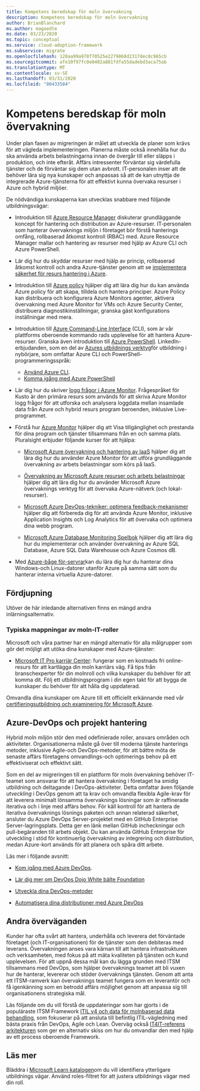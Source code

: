 ```yaml
---
title: Kompetens beredskap för moln övervakning
description: Kompetens beredskap för moln övervakning
author: BrianBlanchard
ms.author: magoedte
ms.date: 03/23/2020
ms.topic: conceptual
ms.service: cloud-adoption-framework
ms.subservice: migrate
ms.openlocfilehash: 128aa99a978f70525e2279868d2317dec8c965cb
ms.sourcegitcommit: afe10f97fc0e0402a881fdfa55dadebd3aca75ab
ms.translationtype: MT
ms.contentlocale: sv-SE
ms.lasthandoff: 03/31/2020
ms.locfileid: "80433584"
---
```

<!-- cSpell:ignore kusto ITIL -->

# <a name="skills-readiness-for-cloud-monitoring"></a>Kompetens beredskap för moln övervakning

Under plan fasen av migreringen är målet att utveckla de planer som krävs för att vägleda implementeringen. Planerna måste också innehålla hur du ska använda arbets belastningarna innan de övergår till eller släpps i produktion, och inte efteråt. Affärs intressenter förväntar sig värdefulla tjänster och de förväntar sig dem utan avbrott. IT-personalen inser att de behöver lära sig nya kunskaper och anpassas så att de kan utnyttja de integrerade Azure-tjänsterna för att effektivt kunna övervaka resurser i Azure och hybrid miljöer.

De nödvändiga kunskaperna kan utvecklas snabbare med följande utbildningsvägar:

- Introduktion till [Azure Resource Manager](https://docs.microsoft.com/azure/azure-resource-manager/management/overview) diskuterar grundläggande koncept för hantering och distribution av Azure-resurser. IT-personalen som hanterar övervaknings miljön i företaget bör förstå hanterings omfång, rollbaserad åtkomst kontroll (RBAC) med. Azure Resource Manager mallar och hantering av resurser med hjälp av Azure CLI och Azure PowerShell.

- Lär dig hur du skyddar resurser med hjälp av princip, rollbaserad åtkomst kontroll och andra Azure-tjänster genom att se [implementera säkerhet för resurs hantering i Azure](https://docs.microsoft.com//learn/paths/implement-resource-mgmt-security).

- Introduktion till [Azure policy](https://docs.microsoft.com/azure/governance/policy/overview) hjälper dig att lära dig hur du kan använda Azure policy för att skapa, tilldela och hantera principer. Azure Policy kan distribuera och konfigurera Azure Monitors agenter, aktivera övervakning med Azure Monitor for VMs och Azure Security Center, distribuera diagnostikinställningar, granska gäst konfigurations inställningar med mera.

- Introduktion till [Azure Command-Line Interface](https://docs.microsoft.com/cli/azure/get-started-with-azure-cli?view=azure-cli-latest) (CLI), som är vår plattforms oberoende kommando rads upplevelse för att hantera Azure-resurser. Granska även introduktion till [Azure PowerShell](https://docs.microsoft.com/powershell/azure/?view=azps-3.6.1). LinkedIn-erbjudanden, som en del av [Azures utbildnings verktyg](https://www.linkedin.com/learning/learning-azure-management-tools)för utbildning i nybörjare, som omfattar Azure CLI och PowerShell-programmeringsspråk:

  - [Använd Azure CLI](https://www.linkedin.com/learning/learning-azure-management-tools/use-the-azure-cli).
  - [Komma igång med Azure PowerShell](https://www.linkedin.com/learning/learning-azure-management-tools/understand-azure-powershell)

- Lär dig hur du skriver [logg frågor i Azure Monitor](https://docs.microsoft.com/azure/azure-monitor/log-query/get-started-queries).  Frågespråket för Kusto är den primära resurs som används för att skriva Azure Monitor logg frågor för att utforska och analysera loggdata mellan insamlade data från Azure och hybrid resurs program beroenden, inklusive Live-programmet.

- Förstå hur [Azure Monitor](https://docs.microsoft.com/azure/azure-monitor/overview) hjälper dig att Visa tillgänglighet och prestanda för dina program och tjänster tillsammans från en och samma plats. Pluralsight erbjuder följande kurser för att hjälpa:

  - [Microsoft Azure övervakning och hantering av IaaS](https://www.pluralsight.com/courses/azure-iaas-monitoring-management-getting-started) hjälper dig att lära dig hur du använder Azure Monitor för att utföra grundläggande övervakning av arbets belastningar som körs på IaaS.

  - [Övervakning av Microsoft Azure resurser och arbets belastningar](https://www.pluralsight.com/courses/microsoft-azure-resources-workloads-monitoring) hjälper dig att lära dig hur du använder Microsoft Azure övervaknings verktyg för att övervaka Azure-nätverk (och lokal-resurser).

  - [Microsoft Azure DevOps-tekniker: optimera feedback-mekanismer](https://www.pluralsight.com/courses/microsoft-azure-optimize-feedback-mechanisms) hjälper dig att förbereda dig för att använda Azure Monitor, inklusive Application Insights och Log Analytics för att övervaka och optimera dina webb program.

  - [Microsoft Azure Database Monitoring Spelbok](https://www.pluralsight.com/courses/microsoft-azure-database-playbook-monitoring) hjälper dig att lära dig hur du implementerar och använder övervakning av Azure SQL Database, Azure SQL Data Warehouse och Azure Cosmos dB.

- Med [Azure-båge för-servrar](https://docs.microsoft.com/azure/azure-arc/servers/overview)kan du lära dig hur du hanterar dina Windows-och Linux-datorer utanför Azure på samma sätt som du hanterar interna virtuella Azure-datorer.

## <a name="deeper-skills-exploration"></a>Fördjupning

Utöver de här inledande alternativen finns en mängd andra inlärningsalternativ.

### <a name="typical-mappings-of-cloud-it-roles"></a>Typiska mappningar av moln-IT-roller

Microsoft och våra partner har en mängd alternativ för alla målgrupper som gör det möjligt att utöka dina kunskaper med Azure-tjänster:

- [Microsoft IT Pro karriär Center](https://www.microsoft.com/itpro): fungerar som en kostnads fri online-resurs för att kartlägga din moln karriärs väg. Få tips från branschexperter för din molnroll och vilka kunskaper du behöver för att komma dit. Följ ett utbildningsprogram i din egen takt för att bygga de kunskaper du behöver för att hålla dig uppdaterad.

Omvandla dina kunskaper om Azure till ett officiellt erkännande med vår [certifieringsutbildning och examinering för Microsoft Azure]( https://www.microsoft.com/learning/azure-certification.aspx).

## <a name="azure-devops-and-project-management"></a>Azure-DevOps och projekt hantering

Hybrid moln miljön stör den med odefinierade roller, ansvars områden och aktiviteter. Organisationerna måste gå över till moderna tjänste hanterings metoder, inklusive Agile-och DevOps-metoder, för att bättre möta de senaste affärs företagens omvandlings-och optimerings behov på ett effektiviserat och effektivt sätt.

Som en del av migreringen till en plattform för moln övervakning behöver IT-teamet som ansvarar för att hantera övervakning i företaget ha smidig utbildning och deltagande i DevOps-aktiviteter. Detta omfattar även följande *utveckling* i DevOps genom att ta krav och omvandla flexibla Agile-krav för att leverera minimalt lönsamma övervaknings lösningar som är raffinerade iterativa och i linje med affärs behov. För käll kontroll för att hantera de iterativa övervaknings lösnings paketen och annan relaterad säkerhet, ansluter du Azure DevOps Server-projektet med en GitHub Enterprise Server-lagringsplats. Detta ger en länk mellan GitHub incheckningar och pull-begäranden till arbets objekt. Du kan använda GitHub Enterprise för utveckling i stöd för kontinuerlig övervakning av integrering och distribution, medan Azure-kort används för att planera och spåra ditt arbete.

Läs mer i följande avsnitt:

- [Kom igång med Azure DevOps](https://docs.microsoft.com/learn/modules/get-started-with-devops).

- [Lär dig mer om DevOps Dojo White bälte Foundation](https://docs.microsoft.com/learn/paths/devops-dojo-white-belt-foundation)

- [Utveckla dina DevOps-metoder](https://docs.microsoft.com/learn/paths/evolve-your-devops-practices)

- [Automatisera dina distributioner med Azure DevOps](https://docs.microsoft.com/learn/paths/automate-deployments-azure-devops)

## <a name="other-considerations"></a>Andra överväganden

Kunder har ofta svårt att hantera, underhålla och leverera det förväntade företaget (och IT-organisationen) för de tjänster som den debiteras med leverans. Övervakningen anses vara kärnan till att hantera infrastrukturen och verksamheten, med fokus på att mäta kvaliteten på tjänsten och kund upplevelsen.  För att uppnå dessa mål kan du lägga grunden med ITSM tillsammans med DevOps, som hjälper övervaknings teamet att bli vuxen hur de hanterar, levererar och stöder övervaknings tjänsten. Genom att anta ett ITSM-ramverk kan övervaknings teamet fungera som en leverantör och få igenkänning som en betrodd affärs möjlighet genom att anpassa sig till organisationens strategiska mål.

Läs följande om du vill förstå de uppdateringar som har gjorts i de populäraste ITSM Framework [ITIL v4 och data för molnbaserad data behandling](https://www.axelos.com/case-studies-and-white-papers/itil-4-and-the-cloud), som fokuserar på att ansluta till befintlig ITIL-vägledning med bästa praxis från DevOps, Agile och Lean. Överväg också [IT4IT-referens arkitekturen](https://www.opengroup.org/it4it) som ger en alternativ skiss om hur du omvandlar den med hjälp av ett process oberoende Framework.

## <a name="learn-more"></a>Läs mer

Bläddra i [Microsoft Learn katalogen](https://docs.microsoft.com/learn/browse)om du vill identifiera ytterligare utbildnings vägar. Använd roles-filtret för att justera utbildnings vägar med din roll.
